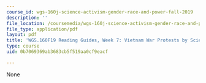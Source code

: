 ```yaml
---
course_id: wgs-160j-science-activism-gender-race-and-power-fall-2019
description: ''
file_location: /coursemedia/wgs-160j-science-activism-gender-race-and-power-fall-2019/0b7069369ab3683cb5f519aa0cf9eacf_MITWGS_160F19_Wk7ReadingGuide.pdf
file_type: application/pdf
layout: pdf
title: 'WGS.160F19 Reading Guides, Week 7: Vietnam War Protests by Scientists'
type: course
uid: 0b7069369ab3683cb5f519aa0cf9eacf

---
```

None